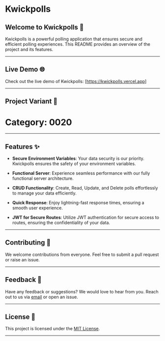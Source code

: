 # Kwickpolls

## Welcome to Kwickpolls 🚀

Kwickpolls is a powerful polling application that ensures secure and efficient polling experiences. This README provides an overview of the project and its features.

---

## Live Demo 🌐

Check out the live demo of Kwickpolls: [https://kwickpolls.vercel.app]

---

## Project Variant 🎨

# Category: 0020

---

## Features ✨

- **Secure Environment Variables**: Your data security is our priority. Kwickpolls ensures the safety of your environment variables.
  
- **Functional Server**: Experience seamless performance with our fully functional server architecture.
  
- **CRUD Functionality**: Create, Read, Update, and Delete polls effortlessly to manage your data efficiently.
  
- **Quick Response**: Enjoy lightning-fast response times, ensuring a smooth user experience.
  
- **JWT for Secure Routes**: Utilize JWT authentication for secure access to routes, ensuring the confidentiality of your data.

---

## Contributing 🤝

We welcome contributions from everyone. Feel free to submit a pull request or raise an issue.

---

## Feedback 💬

Have any feedback or suggestions? We would love to hear from you. Reach out to us via [email](mailto:your.email@example.com) or open an issue.

---

## License 📝

This project is licensed under the [MIT License](LICENSE).

---
